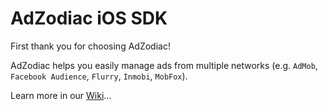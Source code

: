 # AdZodiac iOS SDK

First thank you for choosing AdZodiac!

AdZodiac helps you easily manage ads from multiple networks (e.g. `AdMob`, `Facebook Audience`, `Flurry`, `Inmobi`, `MobFox`).

Learn more in our [Wiki](https://github.com/IDroi/AdZodiacSDK-iOS/wiki)...
